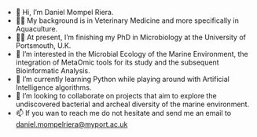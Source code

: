 - 👋  Hi, I’m Daniel Mompel Riera.
- 👨‍🎓  My background is in Veterinary Medicine and more specifically in Aquaculture. 
- 👨‍🔬  At present, I’m finishing my PhD in Microbiology at the University of Portsmouth, U.K.
- 👀  I’m interested in the Microbial Ecology of the Marine Environment, the integration of MetaOmic tools for its study and the subsequent Bioinformatic Analysis.
- 🌱  I’m currently learning Python while playing around with Artificial Intelligence algorithms.
- 💞️  I’m looking to collaborate on projects that aim to explore the undiscovered bacterial and archeal diversity of the marine environment.
- 📫  If you wan to reach me do not hesitate and send me an email to daniel.mompelriera@myport.ac.uk

<!---
Mompel226/Mompel226 is a ✨ special ✨ repository because its `README.md` (this file) appears on your GitHub profile.
You can click the Preview link to take a look at your changes.
--->
